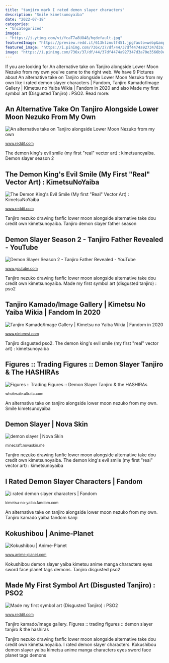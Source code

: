 ```yaml
---
title: "tanjiro mark I rated demon slayer characters"
description: "Smile kimetsunoyaiba"
date: "2022-07-18"
categories:
- "Uncategorized"
images:
- "https://i.ytimg.com/vi/fcaT7a8UO48/hqdefault.jpg"
featuredImage: "https://preview.redd.it/613klznutf451.jpg?auto=webp&amp;s=85fbb67c77a13a5dbfa704c6be1cb3df691c2e11"
featured_image: "https://i.pinimg.com/736x/37/df/44/37df4474a927347d3a70e3566b9e7d20.jpg"
image: "https://i.pinimg.com/736x/37/df/44/37df4474a927347d3a70e3566b9e7d20.jpg"
---
```


If you are looking for An alternative take on Tanjiro alongside Lower Moon Nezuko from my own you've came to the right web. We have 9 Pictures about An alternative take on Tanjiro alongside Lower Moon Nezuko from my own like i rated demon slayer characters | Fandom, Tanjiro Kamado/Image Gallery | Kimetsu no Yaiba Wikia | Fandom in 2020 and also Made my first symbol art (Disgusted Tanjiro) : PSO2. Read more:

## An Alternative Take On Tanjiro Alongside Lower Moon Nezuko From My Own

![An alternative take on Tanjiro alongside Lower Moon Nezuko from my own](https://preview.redd.it/dn5x1cuifeh41.png?auto=webp&amp;s=52088b41c731d4449b63b47556e167649625c9a5 "Demon slayer")

<small>www.reddit.com</small>

The demon king&#039;s evil smile (my first &quot;real&quot; vector art) : kimetsunoyaiba. Demon slayer season 2

## The Demon King&#039;s Evil Smile (My First &quot;Real&quot; Vector Art) : KimetsuNoYaiba

![The Demon King&#039;s Evil Smile (My first &quot;Real&quot; Vector Art) : KimetsuNoYaiba](https://i.redd.it/birc6mygjlr41.png "Demon slayer")

<small>www.reddit.com</small>

Tanjiro nezuko drawing fanfic lower moon alongside alternative take dou credit own kimetsunoyaiba. Tanjiro demon slayer father season

## Demon Slayer Season 2 - Tanjiro Father Revealed - YouTube

![Demon Slayer Season 2 - Tanjiro Father Revealed - YouTube](https://i.ytimg.com/vi/fcaT7a8UO48/hqdefault.jpg "Tanjiro kamado/image gallery")

<small>www.youtube.com</small>

Tanjiro nezuko drawing fanfic lower moon alongside alternative take dou credit own kimetsunoyaiba. Made my first symbol art (disgusted tanjiro) : pso2

## Tanjiro Kamado/Image Gallery | Kimetsu No Yaiba Wikia | Fandom In 2020

![Tanjiro Kamado/Image Gallery | Kimetsu no Yaiba Wikia | Fandom in 2020](https://i.pinimg.com/736x/37/df/44/37df4474a927347d3a70e3566b9e7d20.jpg "Tanjiro kamado/image gallery")

<small>www.pinterest.com</small>

Tanjiro disgusted pso2. The demon king&#039;s evil smile (my first &quot;real&quot; vector art) : kimetsunoyaiba

## Figures :: Trading Figures :: Demon Slayer Tanjiro &amp; The HASHIRAs

![Figures :: Trading Figures :: Demon Slayer Tanjiro &amp; the HASHIRAs](https://wholesale.ultratc.com/images/detailed/83/MH82903__7_.jpg "Smile kimetsunoyaiba")

<small>wholesale.ultratc.com</small>

An alternative take on tanjiro alongside lower moon nezuko from my own. Smile kimetsunoyaiba

## Demon Slayer | Nova Skin

![demon slayer | Nova Skin](https://lh3.googleusercontent.com/sYygJt6tqfa15F6cFO51MEAnAzWe-oDMu8zZDUusR0M-eVXTEzSb6gnJG-YdNtZEvGe3qliOm_iEmYZ_xAxy1Ec=s500 "An alternative take on tanjiro alongside lower moon nezuko from my own")

<small>minecraft.novaskin.me</small>

Tanjiro nezuko drawing fanfic lower moon alongside alternative take dou credit own kimetsunoyaiba. The demon king&#039;s evil smile (my first &quot;real&quot; vector art) : kimetsunoyaiba

## I Rated Demon Slayer Characters | Fandom

![i rated demon slayer characters | Fandom](https://static.wikia.nocookie.net/fd1bbd9a-00c4-4c15-a1c9-ce3e16e5119e "Made my first symbol art (disgusted tanjiro) : pso2")

<small>kimetsu-no-yaiba.fandom.com</small>

An alternative take on tanjiro alongside lower moon nezuko from my own. Tanjiro kamado yaiba fandom kanji

## Kokushibou | Anime-Planet

![Kokushibou | Anime-Planet](https://www.anime-planet.com/images/characters/kokushibou-149279.jpg "Smile kimetsunoyaiba")

<small>www.anime-planet.com</small>

Kokushibou demon slayer yaiba kimetsu anime manga characters eyes sword face planet tags demons. Tanjiro disgusted pso2

## Made My First Symbol Art (Disgusted Tanjiro) : PSO2

![Made my first symbol art (Disgusted Tanjiro) : PSO2](https://preview.redd.it/613klznutf451.jpg?auto=webp&amp;s=85fbb67c77a13a5dbfa704c6be1cb3df691c2e11 "Tanjiro kamado/image gallery")

<small>www.reddit.com</small>

Tanjiro kamado/image gallery. Figures :: trading figures :: demon slayer tanjiro &amp; the hashiras

Tanjiro nezuko drawing fanfic lower moon alongside alternative take dou credit own kimetsunoyaiba. I rated demon slayer characters. Kokushibou demon slayer yaiba kimetsu anime manga characters eyes sword face planet tags demons

